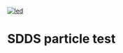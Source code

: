 [![led](https://github.com/KopfLab/LabLoggerLibs/actions/workflows/compile-led.yaml/badge.svg?branch=main)](https://github.com/KopfLab/LabLoggerLibs/actions/workflows/compile-led.yaml)

# SDDS particle test
